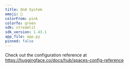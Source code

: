 ```yaml
---
title: QnA System
emoji: 🐨
colorFrom: pink
colorTo: green
sdk: streamlit
sdk_version: 1.43.1
app_file: app.py
pinned: false
---
```


Check out the configuration reference at https://huggingface.co/docs/hub/spaces-config-reference
